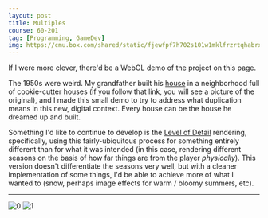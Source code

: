 ```yaml
---
layout: post
title: Multiples
course: 60-201
tag: [Programming, GameDev]
img: https://cmu.box.com/shared/static/fjewfpf7h702s101w1mklfrzrtqhabrx.png
---
```


If I were more clever, there'd be a WebGL demo of the project on this page.

The 1950s were weird. My grandfather built his [house][] in a neighborhood full of cookie-cutter houses (if you follow that link, you will see a picture of the original), and I made this small demo to try to address what duplication means in this new, digital context. Every house can be the house he dreamed up and built.

Something I'd like to continue to develop is the [Level of Detail][] rendering, specifically, using this fairly-ubiquitous process for something entirely different than for what it was intended (in this case, rendering different seasons on the basis of how far things are from the player *physically*). This version doesn't differentiate the seasons very well, but with a cleaner implementation of some things, I'd be able to achieve more of what I wanted to (snow, perhaps image effects for warm / bloomy summers, etc).

---

![0][]
![1][]

[0]: <https://cmu.box.com/shared/static/1duo677v36mtdpsyvhy4zr37ex2p4i4q.png>
[1]: <https://cmu.box.com/shared/static/fqceaqt1swcu5rrd8m67y6wx3d66a5aj.png>
[house]: </3d/lindsay/>
[Level of Detail]: <https://en.wikipedia.org/wiki/Level_of_detail>

